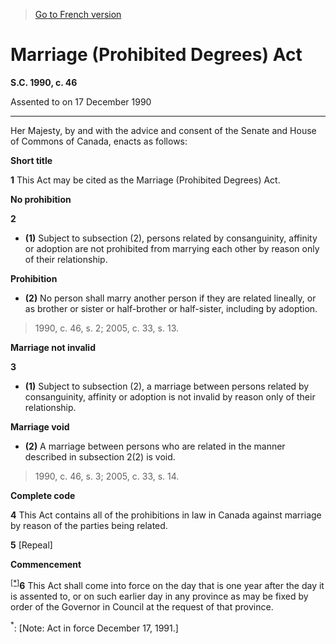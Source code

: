 > [Go to French version](/fr/Lois/Lois%20du%20Canada/1990/ch.%2046.md)

# Marriage (Prohibited Degrees) Act

**S.C. 1990, c. 46**


Assented to on 17 December 1990

----------



Her Majesty, by and with the advice and consent of the Senate and House of Commons of Canada, enacts as follows:






**Short title**

**1** This Act may be cited as the Marriage (Prohibited Degrees) Act.




**No prohibition**

**2** 

- **(1)** Subject to subsection (2), persons related by consanguinity, affinity or adoption are not prohibited from marrying each other by reason only of their relationship.

**Prohibition**

- **(2)** No person shall marry another person if they are related lineally, or as brother or sister or half-brother or half-sister, including by adoption.
> 1990, c. 46, s. 2; 2005, c. 33, s. 13.





**Marriage not invalid**

**3** 

- **(1)** Subject to subsection (2), a marriage between persons related by consanguinity, affinity or adoption is not invalid by reason only of their relationship.

**Marriage void**

- **(2)** A marriage between persons who are related in the manner described in subsection 2(2) is void.
> 1990, c. 46, s. 3; 2005, c. 33, s. 14.





**Complete code**

**4** This Act contains all of the prohibitions in law in Canada against marriage by reason of the parties being related.



**5** [Repeal]




**Commencement**

<sup><a href='#M-2.1_en_1'>[*]</a></sup>**6** This Act shall come into force on the day that is one year after the day it is assented to, or on such earlier day in any province as may be fixed by order of the Governor in Council at the request of that province.

<a name='M-2.1_en_1'><sup>*</sup></a>: [Note: Act in force December 17, 1991.]<br />


